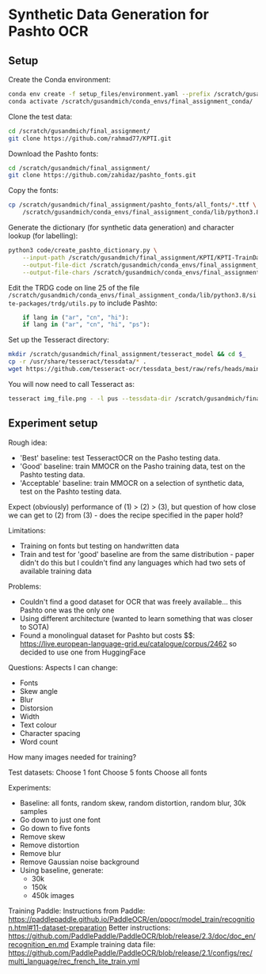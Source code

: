 # Synthetic Data Generation for Pashto OCR

## Setup 
Create the Conda environment:

```sh
conda env create -f setup_files/environment.yaml --prefix /scratch/gusandmich/conda_envs/final_assignment_conda/
conda activate /scratch/gusandmich/conda_envs/final_assignment_conda/
```

Clone the test data:
```sh
cd /scratch/gusandmich/final_assignment/
git clone https://github.com/rahmad77/KPTI.git
```

Download the Pashto fonts:
```sh 
cd /scratch/gusandmich/final_assignment/
git clone https://github.com/zahidaz/pashto_fonts.git
```

Copy the fonts: 

```sh
cp /scratch/gusandmich/final_assignment/pashto_fonts/all_fonts/*.ttf \
    /scratch/gusandmich/conda_envs/final_assignment_conda/lib/python3.8/site-packages/trdg/fonts/ps
```

Generate the dictionary (for synthetic data generation) and character lookup (for labelling): 

```sh 
python3 code/create_pashto_dictionary.py \
    --input-path /scratch/gusandmich/final_assignment/KPTI/KPTI-TrainData \
    --output-file-dict /scratch/gusandmich/conda_envs/final_assignment_conda/lib/python3.8/site-packages/trdg/dicts/ps.txt \
    --output-file-chars /scratch/gusandmich/conda_envs/final_assignment_conda/lib/python3.8/site-packages/paddleocr/ppocr/utils/dict/ps_dict.txt
```

Edit the TRDG code on line 25 of the file `/scratch/gusandmich/conda_envs/final_assignment_conda/lib/python3.8/site-packages/trdg/utils.py` to include Pashto:

```py
    if lang in ("ar", "cn", "hi"):
    if lang in ("ar", "cn", "hi", "ps"):
```

Set up the Tesseract directory:

```sh
mkdir /scratch/gusandmich/final_assignment/tesseract_model && cd $_
cp -r /usr/share/tesseract/tessdata/* . 
wget https://github.com/tesseract-ocr/tessdata_best/raw/refs/heads/main/pus.traineddata
```

You will now need to call Tesseract as:
```sh 
tesseract img_file.png - -l pus --tessdata-dir /scratch/gusandmich/final_assignment/tesseract_model/
```

## Experiment setup
Rough idea:
- 'Best' baseline: test TesseractOCR on the Pasho testing data. 
- 'Good' baseline: train MMOCR on the Pasho training data, test on the Pashto testing data. 
- 'Acceptable' baseline: train MMOCR on a selection of synthetic data, test on the Pashto testing data.

Expect (obviously) performance of (1) > (2) > (3), but question of how close we can get to (2) from (3) - does the recipe specified in the paper hold? 

Limitations:
- Training on fonts but testing on handwritten data 
- Train and test for 'good' baseline are from the same distribution - paper didn't do this but I couldn't find any languages which had two sets of available training data

Problems:
- Couldn't find a good dataset for OCR that was freely available... this Pashto one was the only one 
- Using different architecture (wanted to learn something that was closer to SOTA)
- Found a monolingual dataset for Pashto but costs $$: https://live.european-language-grid.eu/catalogue/corpus/2462 so decided to use one from HuggingFace


Questions:
Aspects I can change:
- Fonts
- Skew angle
- Blur
- Distorsion
- Width
- Text colour 
- Character spacing
- Word count

How many images needed for training?

Test datasets:
Choose 1 font
Choose 5 fonts
Choose all fonts

Experiments:
- Baseline: all fonts, random skew, random distortion, random blur, 30k samples
- Go down to just one font 
- Go down to five fonts
- Remove skew
- Remove distortion 
- Remove blur
- Remove Gaussian noise background
- Using baseline, generate:
    - 30k 
    - 150k
    - 450k images

Training Paddle:
Instructions from Paddle: https://paddlepaddle.github.io/PaddleOCR/en/ppocr/model_train/recognition.html#11-dataset-preparation 
Better instructions: https://github.com/PaddlePaddle/PaddleOCR/blob/release/2.3/doc/doc_en/recognition_en.md 
Example training data file: https://github.com/PaddlePaddle/PaddleOCR/blob/release/2.1/configs/rec/multi_language/rec_french_lite_train.yml 